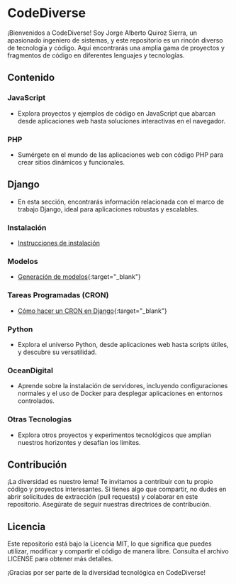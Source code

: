 # CodeDiverse

¡Bienvenidos a CodeDiverse! Soy Jorge Alberto Quiroz Sierra, un apasionado ingeniero de sistemas, y este repositorio es un rincón diverso de tecnología y código. Aquí encontrarás una amplia gama de proyectos y fragmentos de código en diferentes lenguajes y tecnologías.

## Contenido

### JavaScript
- Explora proyectos y ejemplos de código en JavaScript que abarcan desde aplicaciones web hasta soluciones interactivas en el navegador.

### PHP
- Sumérgete en el mundo de las aplicaciones web con código PHP para crear sitios dinámicos y funcionales.

## Django

- En esta sección, encontrarás información relacionada con el marco de trabajo Django, ideal para aplicaciones robustas y escalables.

### Instalación

- <a href="Django/install.md" target="_blank">Instrucciones de instalación</a>

### Modelos

- [Generación de modelos](Django/models-dot.md){:target="_blank"}

### Tareas Programadas (CRON)

- [Cómo hacer un CRON en Django](Django/cron.md){:target="_blank"}


### Python
- Explora el universo Python, desde aplicaciones web hasta scripts útiles, y descubre su versatilidad.

### OceanDigital
- Aprende sobre la instalación de servidores, incluyendo configuraciones normales y el uso de Docker para desplegar aplicaciones en entornos controlados.

### Otras Tecnologías
- Explora otros proyectos y experimentos tecnológicos que amplían nuestros horizontes y desafían los límites.

## Contribución

¡La diversidad es nuestro lema! Te invitamos a contribuir con tu propio código y proyectos interesantes. Si tienes algo que compartir, no dudes en abrir solicitudes de extracción (pull requests) y colaborar en este repositorio. Asegúrate de seguir nuestras directrices de contribución.

## Licencia

Este repositorio está bajo la Licencia MIT, lo que significa que puedes utilizar, modificar y compartir el código de manera libre. Consulta el archivo LICENSE para obtener más detalles.

¡Gracias por ser parte de la diversidad tecnológica en CodeDiverse!

